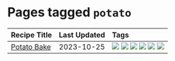 # Pages tagged `potato`

|Recipe Title|Last Updated|Tags
|:---|:---|:---|
|[Potato Bake](../recipes/potatobake.md)|2023-10-25|[![](https://img.shields.io/badge/tag-baked-28ab17)](../tags/baked.md) [![](https://img.shields.io/badge/tag-cheesey-d4602a)](../tags/cheesey.md) [![](https://img.shields.io/badge/tag-dairy-e2596)](../tags/dairy.md) [![](https://img.shields.io/badge/tag-potato-8ce73b)](../tags/potato.md) [![](https://img.shields.io/badge/tag-savoury-8344b1)](../tags/savoury.md) [![](https://img.shields.io/badge/tag-sides-d5a11)](../tags/sides.md)|